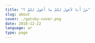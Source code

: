 ```yaml
---
title: "مَنْ أَنا لأقول لكمْ ما أَقول لكمْ ؟"
slug: about
cover: ./gatsby-cover.png
date: 2018-12-22
language: ar
type: page
---
```

